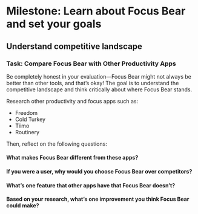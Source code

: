 # Milestone: Learn about Focus Bear and set your goals
## Understand competitive landscape

### Task: Compare Focus Bear with Other Productivity Apps
Be completely honest in your evaluation—Focus Bear might not always be better than other tools, and that’s okay! The goal is to understand the competitive landscape and think critically about where Focus Bear stands.

Research other productivity and focus apps such as:

- Freedom
- Cold Turkey
- Tiimo
- Routinery

Then, reflect on the following questions:

#### What makes Focus Bear different from these apps?


#### If you were a user, why would you choose Focus Bear over competitors?


#### What’s one feature that other apps have that Focus Bear doesn’t?


#### Based on your research, what’s one improvement you think Focus Bear could make?

